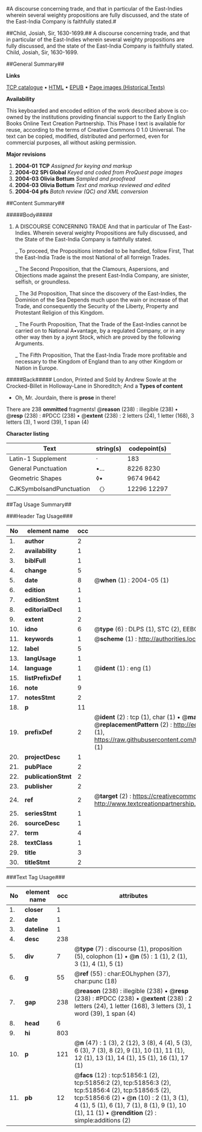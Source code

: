 #A discourse concerning trade, and that in particular of the East-Indies wherein several weighty propositions are fully discussed, and the state of the East-India Company is faithfully stated.#

##Child, Josiah, Sir, 1630-1699.##
A discourse concerning trade, and that in particular of the East-Indies wherein several weighty propositions are fully discussed, and the state of the East-India Company is faithfully stated.
Child, Josiah, Sir, 1630-1699.

##General Summary##

**Links**

[TCP catalogue](http://www.ota.ox.ac.uk/tcp/)  • 
[HTML](http://tei.it.ox.ac.uk/tcp/Texts-HTML/free/A69/A69858.html)  • 
[EPUB](http://tei.it.ox.ac.uk/tcp/Texts-EPUB/free/A69/A69858.epub) • 
[Page images (Historical Texts)](https://data.historicaltexts.jisc.ac.uk/view?pubId=eebo-11981447e&pageId=eebo-11981447e-51856-1)

**Availability**

This keyboarded and encoded edition of the
	       work described above is co-owned by the institutions
	       providing financial support to the Early English Books
	       Online Text Creation Partnership. This Phase I text is
	       available for reuse, according to the terms of Creative
	       Commons 0 1.0 Universal. The text can be copied,
	       modified, distributed and performed, even for
	       commercial purposes, all without asking permission.

**Major revisions**

1. __2004-01__ __TCP__ *Assigned for keying and markup*
1. __2004-02__ __SPi Global__ *Keyed and coded from ProQuest page images*
1. __2004-03__ __Olivia Bottum__ *Sampled and proofread*
1. __2004-03__ __Olivia Bottum__ *Text and markup reviewed and edited*
1. __2004-04__ __pfs__ *Batch review (QC) and XML conversion*

##Content Summary##

#####Body#####

1. A DISCOURSE CONCERNING TRADE And that in particular of The East-Indies. Wherein several weighty Propositions are fully discussed, and the State of the East-India Company is faithfully stated.

    _ To proceed, the Propositions intended to be handled, follow First, That the East-India Trade is the most National of all forreign Trades.

    _ The Second Proposition, that the Clamours, Aspersions, and Objections made against the present East-India Company, are sinister, selfish, or groundless.

    _ The 3d Proposition, That since the discovery of the East-Indies, the Dominion of the Sea Depends much upon the wain or increase of that Trade, and consequently the Security of the Liberty, Property and Protestant Religion of this Kingdom.

    _ The Fourth Proposition, That the Trade of the East-Indies cannot be carried on to National A•vantage, by a regulated Company, or in any other way then by a joynt Stock, which are proved by the following Arguments.

    _ The Fifth Proposition, That the East-India Trade more profitable and necessary to the Kingdom of England than to any other Kingdom or Nation in Europe.

#####Back#####
London, Printed and Sold by Andrew Sowle at the Crocked-Billet in Holloway-Lane in Shoreditch; And a
**Types of content**

  * Oh, Mr. Jourdain, there is **prose** in there!

There are 238 **ommitted** fragments! 
 @__reason__ (238) : illegible (238)  •  @__resp__ (238) : #PDCC (238)  •  @__extent__ (238) : 2 letters (24), 1 letter (168), 3 letters (3), 1 word (39), 1 span (4)

**Character listing**


|Text|string(s)|codepoint(s)|
|---|---|---|
|Latin-1 Supplement|·|183|
|General Punctuation|•…|8226 8230|
|Geometric Shapes|◊▪|9674 9642|
|CJKSymbolsandPunctuation|〈〉|12296 12297|

##Tag Usage Summary##

###Header Tag Usage###

|No|element name|occ|attributes|
|---|---|---|---|
|1.|__author__|2||
|2.|__availability__|1||
|3.|__biblFull__|1||
|4.|__change__|5||
|5.|__date__|8| @__when__ (1) : 2004-05 (1)|
|6.|__edition__|1||
|7.|__editionStmt__|1||
|8.|__editorialDecl__|1||
|9.|__extent__|2||
|10.|__idno__|6| @__type__ (6) : DLPS (1), STC (2), EEBO-CITATION (1), OCLC (1), VID (1)|
|11.|__keywords__|1| @__scheme__ (1) : http://authorities.loc.gov/ (1)|
|12.|__label__|5||
|13.|__langUsage__|1||
|14.|__language__|1| @__ident__ (1) : eng (1)|
|15.|__listPrefixDef__|1||
|16.|__note__|9||
|17.|__notesStmt__|2||
|18.|__p__|11||
|19.|__prefixDef__|2| @__ident__ (2) : tcp (1), char (1)  •  @__matchPattern__ (2) : ([0-9\-]+):([0-9IVX]+) (1), (.+) (1)  •  @__replacementPattern__ (2) : http://eebo.chadwyck.com/downloadtiff?vid=$1&page=$2 (1), https://raw.githubusercontent.com/textcreationpartnership/Texts/master/tcpchars.xml#$1 (1)|
|20.|__projectDesc__|1||
|21.|__pubPlace__|2||
|22.|__publicationStmt__|2||
|23.|__publisher__|2||
|24.|__ref__|2| @__target__ (2) : https://creativecommons.org/publicdomain/zero/1.0/ (1), http://www.textcreationpartnership.org/docs/. (1)|
|25.|__seriesStmt__|1||
|26.|__sourceDesc__|1||
|27.|__term__|4||
|28.|__textClass__|1||
|29.|__title__|3||
|30.|__titleStmt__|2||


###Text Tag Usage###

|No|element name|occ|attributes|
|---|---|---|---|
|1.|__closer__|1||
|2.|__date__|1||
|3.|__dateline__|1||
|4.|__desc__|238||
|5.|__div__|7| @__type__ (7) : discourse (1), proposition (5), colophon (1)  •  @__n__ (5) : 1 (1), 2 (1), 3 (1), 4 (1), 5 (1)|
|6.|__g__|55| @__ref__ (55) : char:EOLhyphen (37), char:punc (18)|
|7.|__gap__|238| @__reason__ (238) : illegible (238)  •  @__resp__ (238) : #PDCC (238)  •  @__extent__ (238) : 2 letters (24), 1 letter (168), 3 letters (3), 1 word (39), 1 span (4)|
|8.|__head__|6||
|9.|__hi__|803||
|10.|__p__|121| @__n__ (47) : 1 (3), 2 (12), 3 (8), 4 (4), 5 (3), 6 (3), 7 (3), 8 (2), 9 (1), 10 (1), 11 (1), 12 (1), 13 (1), 14 (1), 15 (1), 16 (1), 17 (1)|
|11.|__pb__|12| @__facs__ (12) : tcp:51856:1 (2), tcp:51856:2 (2), tcp:51856:3 (2), tcp:51856:4 (2), tcp:51856:5 (2), tcp:51856:6 (2)  •  @__n__ (10) : 2 (1), 3 (1), 4 (1), 5 (1), 6 (1), 7 (1), 8 (1), 9 (1), 10 (1), 11 (1)  •  @__rendition__ (2) : simple:additions (2)|
